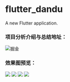 # flutter_dandu

A new Flutter application.

### 项目分析介绍与总结地址：

![掘金](https://juejin.im/post/5c4016c5f265da61483bdaea)

### 效果图预览： 
![](https://github.com/daomoer/flutter_dandu/blob/master/ScreenShot/one.png)
![](https://github.com/daomoer/flutter_dandu/blob/master/ScreenShot/two.png)
![](https://github.com/daomoer/flutter_dandu/blob/master/ScreenShot/three.png)
![](https://github.com/daomoer/flutter_dandu/blob/master/ScreenShot/four.png)

